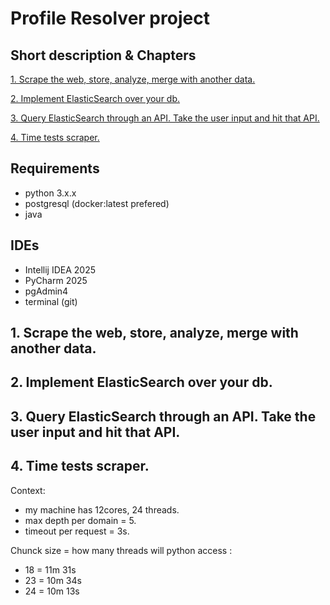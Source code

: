 # Profile Resolver project 

## Short description & Chapters

[1. Scrape the web, store, analyze, merge with another data.](#1-scrape-the-web-store-analyze-merge-with-another-data)

[2. Implement ElasticSearch over your db.](#2-implement-elasticsearch-over-your-db)

[3. Query ElasticSearch through an API. Take the user input and hit that API.](#3-query-elasticsearch-through-an-api-take-the-user-input-and-hit-that-api)

[4. Time tests scraper.](#4-time-tests-scraper)

## Requirements
- python 3.x.x
- postgresql (docker:latest prefered)
- java

## IDEs
- Intellij IDEA 2025
- PyCharm 2025
- pgAdmin4
- terminal (git)

## 1. Scrape the web, store, analyze, merge with another data.

## 2. Implement ElasticSearch over your db.

## 3. Query ElasticSearch through an API. Take the user input and hit that API.

## 4. Time tests scraper.

Context:
- my machine has 12cores, 24 threads.
- max depth per domain = 5.
- timeout per request = 3s.

Chunck size = how many threads will python access :
- 18 = 11m 31s
- 23 = 10m 34s
- 24 = 10m 13s
